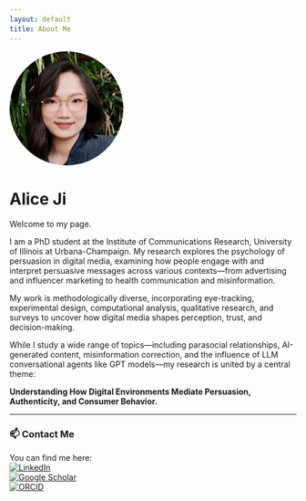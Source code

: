 ```yaml
---
layout: default
title: About Me
---
```


<img src="/assets/avatar.jpg" width="200" style="border-radius: 100px;">

# Alice Ji

Welcome to my page.

I am a PhD student at the Institute of Communications Research, University of Illinois at Urbana-Champaign. My research explores the psychology of persuasion in digital media, examining how people engage with and interpret persuasive messages across various contexts—from advertising and influencer marketing to health communication and misinformation.

My work is methodologically diverse, incorporating eye-tracking, experimental design, computational analysis, qualitative research, and surveys to uncover how digital media shapes perception, trust, and decision-making. 

While I study a wide range of topics—including parasocial relationships, AI-generated content, misinformation correction, and the influence of LLM conversational agents like GPT models—my research is united by a central theme: 

**Understanding How Digital Environments Mediate Persuasion, Authenticity, and Consumer Behavior.**

---

### 📫 Contact Me

You can find me here:  
[![LinkedIn](https://img.shields.io/badge/-LinkedIn-0A66C2?style=flat&logo=linkedin&logoColor=white)](https://www.linkedin.com/in/alice-ji-8a4b2a161/)  
[![Google Scholar](https://img.shields.io/badge/-Google%20Scholar-4285F4?style=flat&logo=googlescholar&logoColor=white)](https://scholar.google.com/citations?hl=en&user=CVlgqCAAAAAJ)  
[![ORCID](https://img.shields.io/badge/-ORCID-A6CE39?style=flat&logo=orcid&logoColor=white)](https://orcid.org/0009-0009-3730-8272)


